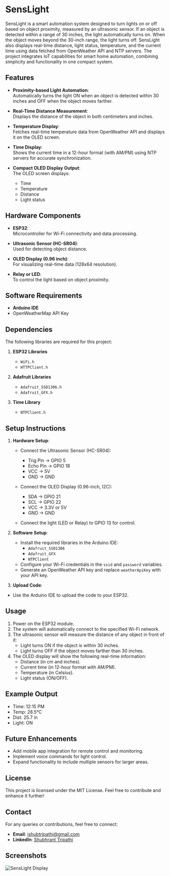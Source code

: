 # SensLight
SensLight is a smart automation system designed to turn lights on or off based on object proximity, measured by an ultrasonic sensor. If an object is detected within a range of 30 inches, the light automatically turns on. When the object moves beyond the 30-inch range, the light turns off. SensLight also displays real-time distance, light status, temperature, and the current time using data fetched from OpenWeather API and NTP servers. The project integrates IoT capabilities for smart home automation, combining simplicity and functionality in one compact system.

## Features  

- **Proximity-based Light Automation**:  
  Automatically turns the light ON when an object is detected within 30 inches and OFF when the object moves farther.  

- **Real-Time Distance Measurement**:  
  Displays the distance of the object in both centimeters and inches.  

- **Temperature Display**:  
  Fetches real-time temperature data from OpenWeather API and displays it on the OLED screen.  

- **Time Display**:  
  Shows the current time in a 12-hour format (with AM/PM) using NTP servers for accurate synchronization.  

- **Compact OLED Display Output**:  
  The OLED screen displays:  
  - Time  
  - Temperature  
  - Distance  
  - Light status  

## Hardware Components  

- **ESP32**:  
  Microcontroller for Wi-Fi connectivity and data processing.  

- **Ultrasonic Sensor (HC-SR04)**:  
  Used for detecting object distance.  

- **OLED Display (0.96 inch)**:  
  For visualizing real-time data (128x64 resolution).  

- **Relay or LED**:  
  To control the light based on object proximity.  

## Software Requirements  

- **Arduino IDE**  
- OpenWeatherMap API Key  

## Dependencies  

The following libraries are required for this project:  
1. **ESP32 Libraries**  
   - `WiFi.h`  
   - `HTTPClient.h`  

2. **Adafruit Libraries**  
   - `Adafruit_SSD1306.h`  
   - `Adafruit_GFX.h`  

3. **Time Library**  
   - `NTPClient.h`  


## Setup Instructions  

1. **Hardware Setup**:  
   - Connect the Ultrasonic Sensor (HC-SR04):  
     - Trig Pin → GPIO 5  
     - Echo Pin → GPIO 18  
     - VCC → 5V  
     - GND → GND  

   - Connect the OLED Display (0.96-inch, I2C):  
     - SDA → GPIO 21  
     - SCL → GPIO 22  
     - VCC → 3.3V or 5V  
     - GND → GND  

   - Connect the light (LED or Relay) to GPIO 13 for control.  

2. **Software Setup**:  
   - Install the required libraries in the Arduino IDE:  
     - `Adafruit_SSD1306`  
     - `Adafruit_GFX`  
     - `NTPClient`  
   - Configure your Wi-Fi credentials in the `ssid` and `password` variables.  
   - Generate an OpenWeather API key and replace `weatherApiKey` with your API key.  

3. **Upload Code**:  
  -  Use the Arduino IDE to upload the code to your ESP32.  



## Usage  

1. Power on the ESP32 module.  
2. The system will automatically connect to the specified Wi-Fi network.  
3. The ultrasonic sensor will measure the distance of any object in front of it:  
   - Light turns ON if the object is within 30 inches.  
   - Light turns OFF if the object moves farther than 30 inches.  
4. The OLED display will show the following real-time information:  
   - Distance (in cm and inches).  
   - Current time (in 12-hour format with AM/PM).  
   - Temperature (in Celsius).  
   - Light status (ON/OFF).  

## Example Output  

- Time: 12:15 PM
- Temp: 28.5°C
- Dist: 25.7 in
- Light: ON

## Future Enhancements  

- Add mobile app integration for remote control and monitoring.  
- Implement voice commands for light control.  
- Expand functionality to include multiple sensors for larger areas.  

## License  

This project is licensed under the MIT License. Feel free to contribute and enhance it further!  

## Contact  

For any queries or contributions, feel free to connect:  
- **Email**: ishubtripathi@gmail.com  
- **LinkedIn**: [Shubhrant Tripathi](https://www.linkedin.com/in/ishubtripathi/)  

## Screenshots

![SensLight Display](/asset/sensLight.png)